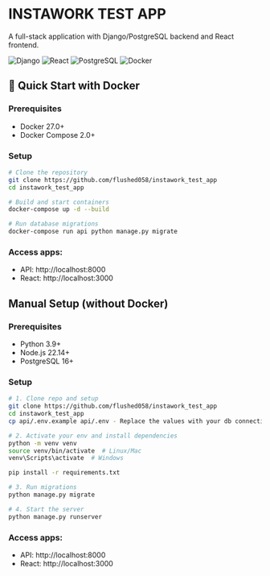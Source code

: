 # INSTAWORK TEST APP

A full-stack application with Django/PostgreSQL backend and React frontend.

![Django](https://img.shields.io/badge/Django-092E20?style=flat&logo=django&logoColor=white)
![React](https://img.shields.io/badge/React-20232A?style=flat&logo=react&logoColor=61DAFB)
![PostgreSQL](https://img.shields.io/badge/PostgreSQL-316192?style=flat&logo=postgresql&logoColor=white)
![Docker](https://img.shields.io/badge/Docker-2CA5E0?style=flat&logo=docker&logoColor=white)

## 🚀 Quick Start with Docker

### Prerequisites
- Docker 27.0+
- Docker Compose 2.0+

### Setup
```bash
# Clone the repository
git clone https://github.com/flushed058/instawork_test_app
cd instawork_test_app

# Build and start containers
docker-compose up -d --build

# Run database migrations
docker-compose run api python manage.py migrate
```

### Access apps:
- API: http://localhost:8000
- React: http://localhost:3000


## Manual Setup (without Docker)

### Prerequisites
- Python 3.9+
- Node.js 22.14+
- PostgreSQL 16+

### Setup
```bash
# 1. Clone repo and setup
git clone https://github.com/flushed058/instawork_test_app
cd instawork_test_app
cp api/.env.example api/.env - Replace the values with your db connection

# 2. Activate your env and install dependencies
python -m venv venv
source venv/bin/activate  # Linux/Mac
venv\Scripts\activate  # Windows

pip install -r requirements.txt

# 3. Run migrations
python manage.py migrate

# 4. Start the server
python manage.py runserver
```

### Access apps:
- API: http://localhost:8000
- React: http://localhost:3000